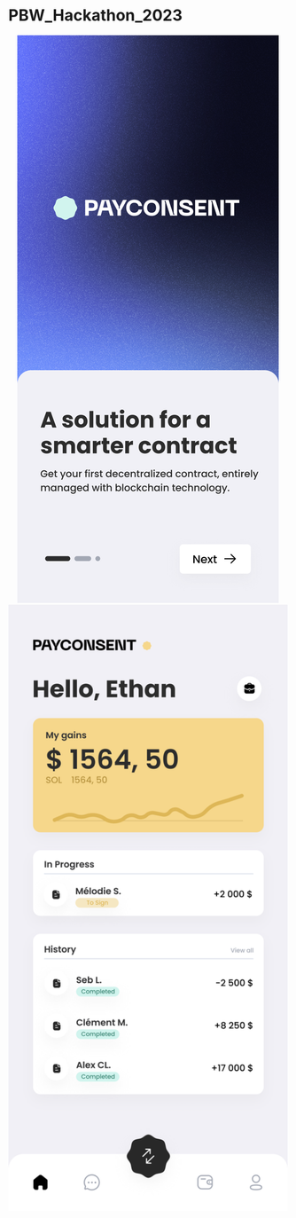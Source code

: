 # PBW_Hackathon_2023

<div align="center">
  <img src="img/landing.png" alt="jcluzet" />
  <img src="img/dash.png" alt="logo" width="800" height="auto" />

</div>

